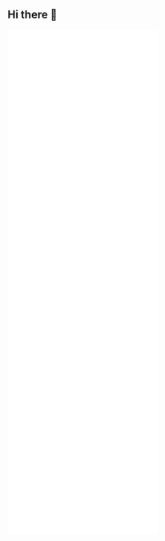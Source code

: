 ## Hi there 👋

<img src="https://github.com/04AR/04AR/blob/main/github-metrics.svg" width="60%" />

